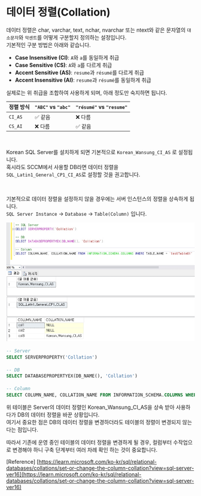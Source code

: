 # 데이터 정렬(Collation)

데이터 정렬은 char, varchar, text, nchar, nvarchar 또는 ntext와 같은 문자열의 `대소문자`와 `악센트`를 어떻게 구분할지 정의하는 설정입니다.  
기본적인 구분 방법은 아래와 같습니다.

- **Case Insensitive (CI)**: `A`와 `a`를 동일하게 취급
- **Case Sensitive (CS)**: `A`와 `a`를 다르게 취급
- **Accent Sensitive (AS)**: `resume`과 `résumé`를 다르게 취급
- **Accent Insensitive (AI)**: `resume`과 `résumé`를 동일하게 취급

실제로는 위 취급을 조합하여 사용하게 되며, 아래 정도만 숙지하면 됩니다.  

| 정렬 방식 | `"ABC"` vs `"abc"` | `"résumé"` vs `"resume"` |
|-----------|---------------------|---------------------------|
| `CI_AS`   | ✅ 같음              | ❌ 다름                    |
| `CS_AI`   | ❌ 다름              | ✅ 같음                    |

</br>

Korean SQL Server를 설치하게 되면 기본적으로 `Korean_Wansung_CI_AS` 로 설정됩니다.  
혹시라도 SCCM에서 사용할 DB라면 데이터 정렬을 `SQL_Latin1_General_CP1_CI_AS`로 설정할 것을 권고합니다.

</br>

기본적으로 데이터 정렬을 설정하지 않을 경우에는 서버 인스턴스의 정렬을 상속하게 됩니다.  
`SQL Server Instance` -> `Database` -> `Table(Column)` 입니다.  

![](./MD_Images/03_01001.jpg)
```sql
-- Server
SELECT SERVERPROPERTY('Collation')

-- DB 
SELECT DATABASEPROPERTYEX(DB_NAME(), 'Collation')

-- Column
SELECT COLUMN_NAME, COLLATION_NAME FROM INFORMATION_SCHEMA.COLUMNS WHERE TABLE_NAME = '[테이블명]'
```
위 테이블은 Server의 데이터 정렬인 Korean_Wansung_CI_AS을 상속 받아 사용하다가 DB의 데이터 정렬을 바꾼 상황입니다.  
여기서 중요한 점은 DB의 데이터 정렬을 변경하더라도 테이블의 정렬이 변경되지 않는다는 점입니다.  

따라서 기존에 운영 중인 테이블의 데이터 정렬을 변경하게 될 경우, 컬럼부터 수작업으로 변경해야 하니 구축 단계부터 여러 차례 확인 하는 것이 중요합니다.

[Reference]
[https://learn.microsoft.com/ko-kr/sql/relational-databases/collations/set-or-change-the-column-collation?view=sql-server-ver16](https://learn.microsoft.com/ko-kr/sql/relational-databases/collations/set-or-change-the-column-collation?view=sql-server-ver16)